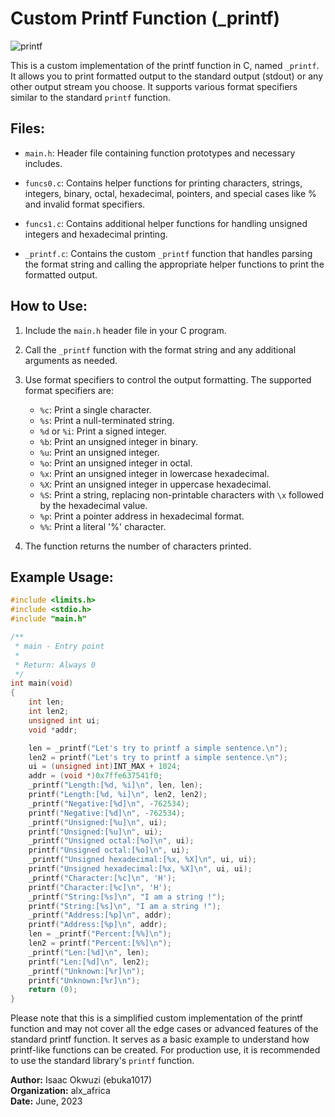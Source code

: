 # Custom Printf Function (_printf)

![printf](https://cdn.hashnode.com/res/hashnode/image/upload/v1669568174223/gJoaXPx9k.jpg?w=1600&h=840&fit=crop&crop=entropy&auto=compress,format&format=webp )

This is a custom implementation of the printf function in C, named `_printf`. It allows you to print formatted output to the standard output (stdout) or any other output stream you choose. It supports various format specifiers similar to the standard `printf` function.

## Files:

- `main.h`: Header file containing function prototypes and necessary includes.

- `funcs0.c`: Contains helper functions for printing characters, strings, integers, binary, octal, hexadecimal, pointers, and special cases like % and invalid format specifiers.

- `funcs1.c`: Contains additional helper functions for handling unsigned integers and hexadecimal printing.

- `_printf.c`: Contains the custom `_printf` function that handles parsing the format string and calling the appropriate helper functions to print the formatted output.

## How to Use:

1. Include the `main.h` header file in your C program.

2. Call the `_printf` function with the format string and any additional arguments as needed.

3. Use format specifiers to control the output formatting. The supported format specifiers are:

   - `%c`: Print a single character.
   - `%s`: Print a null-terminated string.
   - `%d` or `%i`: Print a signed integer.
   - `%b`: Print an unsigned integer in binary.
   - `%u`: Print an unsigned integer.
   - `%o`: Print an unsigned integer in octal.
   - `%x`: Print an unsigned integer in lowercase hexadecimal.
   - `%X`: Print an unsigned integer in uppercase hexadecimal.
   - `%S`: Print a string, replacing non-printable characters with `\x` followed by the hexadecimal value.
   - `%p`: Print a pointer address in hexadecimal format.
   - `%%`: Print a literal '%' character.

4. The function returns the number of characters printed.

## Example Usage:

```c
#include <limits.h>
#include <stdio.h>
#include "main.h"

/**
 * main - Entry point
 *
 * Return: Always 0
 */
int main(void)
{
    int len;
    int len2;
    unsigned int ui;
    void *addr;

    len = _printf("Let's try to printf a simple sentence.\n");
    len2 = printf("Let's try to printf a simple sentence.\n");
    ui = (unsigned int)INT_MAX + 1024;
    addr = (void *)0x7ffe637541f0;
    _printf("Length:[%d, %i]\n", len, len);
    printf("Length:[%d, %i]\n", len2, len2);
    _printf("Negative:[%d]\n", -762534);
    printf("Negative:[%d]\n", -762534);
    _printf("Unsigned:[%u]\n", ui);
    printf("Unsigned:[%u]\n", ui);
    _printf("Unsigned octal:[%o]\n", ui);
    printf("Unsigned octal:[%o]\n", ui);
    _printf("Unsigned hexadecimal:[%x, %X]\n", ui, ui);
    printf("Unsigned hexadecimal:[%x, %X]\n", ui, ui);
    _printf("Character:[%c]\n", 'H');
    printf("Character:[%c]\n", 'H');
    _printf("String:[%s]\n", "I am a string !");
    printf("String:[%s]\n", "I am a string !");
    _printf("Address:[%p]\n", addr);
    printf("Address:[%p]\n", addr);
    len = _printf("Percent:[%%]\n");
    len2 = printf("Percent:[%%]\n");
    _printf("Len:[%d]\n", len);
    printf("Len:[%d]\n", len2);
    _printf("Unknown:[%r]\n");
    printf("Unknown:[%r]\n");
    return (0);
}
```

Please note that this is a simplified custom implementation of the printf function and may not cover all the edge cases or advanced features of the standard printf function. It serves as a basic example to understand how printf-like functions can be created. For production use, it is recommended to use the standard library's `printf` function.


**Author:** Isaac Okwuzi (ebuka1017) <br>
**Organization:** alx_africa <br>
**Date:** June, 2023

